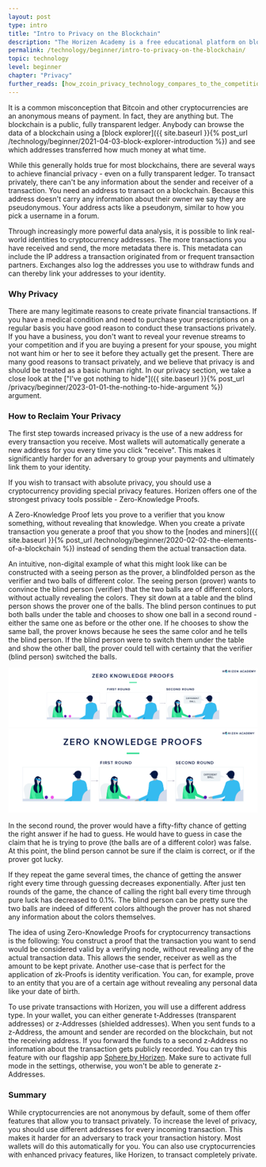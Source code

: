 ```yaml
---
layout: post
type: intro
title: "Intro to Privacy on the Blockchain"
description: "The Horizen Academy is a free educational platform on blockchain technology, cryptocurrency, and privacy. In this article, we introduce privacy and how it works on the blockchain at a beginner level."
permalink: /technology/beginner/intro-to-privacy-on-the-blockchain/
topic: technology
level: beginner
chapter: "Privacy"
further_reads: [how_zcoin_privacy_technology_compares_to_the_competition]
---
```


It is a common misconception that Bitcoin and other cryptocurrencies are an anonymous means of payment. In fact, they are anything but. The blockchain is a public, fully transparent ledger. Anybody can browse the data of a blockchain using a [block explorer]({{ site.baseurl }}{% post_url /technology/beginner/2021-04-03-block-explorer-introduction %}) and see which addresses transferred how much money at what time.

While this generally holds true for most blockchains, there are several ways to achieve financial privacy - even on a fully transparent ledger.
To transact privately, there can't be any information about the sender and receiver of a transaction. You need an address to transact on a blockchain. Because this address doesn't carry any information about their owner we say they are pseudonymous. Your address acts like a pseudonym, similar to how you pick a username in a forum.

Through increasingly more powerful data analysis, it is possible to link real-world identities to cryptocurrency addresses. The more transactions you have received and send, the more metadata there is. This metadata can include the IP address a transaction originated from or frequent transaction partners. Exchanges also log the addresses you use to withdraw funds and can thereby link your addresses to your identity.

### Why Privacy

There are many legitimate reasons to create private financial transactions. If you have a medical condition and need to purchase your prescriptions on a regular basis you have good reason to conduct these transactions privately. If you have a business, you don't want to reveal your revenue streams to your competition and if you are buying a present for your spouse, you might not want him or her to see it before they actually get the present. There are many good reasons to transact privately, and we believe that privacy is and should be treated as a basic human right.
In our privacy section, we take a close look at the ["I've got nothing to hide"]({{ site.baseurl }}{% post_url /privacy/beginner/2023-01-01-the-nothing-to-hide-argument %}) argument.

### How to Reclaim Your Privacy

The first step towards increased privacy is the use of a new address for every transaction you receive. Most wallets will automatically generate a new address for you every time you click "receive". This makes it significantly harder for an adversary to group your payments and ultimately link them to your identity.

If you wish to transact with absolute privacy, you should use a cryptocurrency providing special privacy features. Horizen offers one of the strongest privacy tools possible - Zero-Knowledge Proofs.

A Zero-Knowledge Proof lets you prove to a verifier that you know something, without revealing that knowledge. When you create a private transaction you generate a proof that you show to the [nodes and miners]({{ site.baseurl }}{% post_url /technology/beginner/2020-02-02-the-elements-of-a-blockchain %}) instead of sending them the actual transaction data.

An intuitive, non-digital example of what this might look like can be constructed with a seeing person as the prover, a blindfolded person as the verifier and two balls of different color.
The seeing person (prover) wants to convince the blind person (verifier) that the two balls are of different colors, without actually revealing the colors.
They sit down at a table and the blind person shows the prover one of the balls. The blind person continues to put both balls under the table and chooses to show one ball in a second round - either the same one as before or the other one. If he chooses to show the same ball, the prover knows because he sees the same color and he tells the blind person. If the blind person were to switch them under the table and show the other ball, the prover could tell with certainty that the verifier (blind person) switched the balls.

![zkproof](/assets/post_files/technology/beginner/intro-to-privacy-on-the-blockchain/zkproof_D.jpg)
![zkproof](/assets/post_files/technology/beginner/intro-to-privacy-on-the-blockchain/zkproof_M.jpg)

In the second round, the prover would have a fifty-fifty chance of getting the right answer if he had to guess. He would have to guess in case the claim that he is trying to prove (the balls are of a different color) was false. At this point, the blind person cannot be sure if the claim is correct, or if the prover got lucky.

If they repeat the game several times, the chance of getting the answer right every time through guessing decreases exponentially. After just ten rounds of the game, the chance of calling the right ball every time through pure luck has decreased to 0.1%. The blind person can be pretty sure the two balls are indeed of different colors although the prover has not shared any information about the colors themselves.

The idea of using Zero-Knowledge Proofs for cryptocurrency transactions is the following: You construct a proof that the transaction you want to send would be considered valid by a verifying node, without revealing any of the actual transaction data. This allows the sender, receiver as well as the amount to be kept private. Another use-case that is perfect for the application of zk-Proofs is identity verification. You can, for example, prove to an entity that you are of a certain age without revealing any personal data like your date of birth.

To use private transactions with Horizen, you will use a different address type. In your wallet, you can either generate t-Addresses (transparent addresses) or z-Addresses (shielded addresses). When you sent funds to a z-Address, the amount and sender are recorded on the blockchain, but not the receiving address. If you forward the funds to a second z-Address no information about the transaction gets publicly recorded. You can try this feature with our flagship app [Sphere by Horizen](https://www.horizen.global/wallets/). Make sure to activate full mode in the settings, otherwise, you won't be able to generate z-Addresses.

### Summary

While cryptocurrencies are not anonymous by default, some of them offer features that allow you to transact privately. To increase the level of privacy, you should use different addresses for every incoming transaction. This makes it harder for an adversary to track your transaction history. Most wallets will do this automatically for you.
You can also use cryptocurrencies with enhanced privacy features, like Horizen, to transact completely private.
